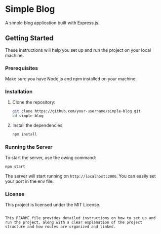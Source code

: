 
# Simple Blog

A simple blog application built with Express.js.

## Getting Started

These instructions will help you set up and run the project on your local machine.

### Prerequisites

Make sure you have Node.js and npm installed on your machine.

### Installation

1. Clone the repository:

   ```sh
   git clone https://github.com/your-username/simple-blog.git
   cd simple-blog
   ```

2. Install the dependencies:

   ```sh
   npm install
   ```

### Running the Server

To start the server, use the owing command:

```sh
npm start
```

The server will start running on `http://localhost:3000`.
You can easily set your port in the env file.


### License

This project is licensed under the MIT License.
```

This README file provides detailed instructions on how to set up and run the project, along with a clear explanation of the project structure and how routes are organized and linked.